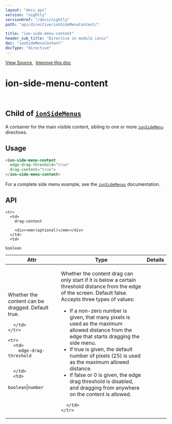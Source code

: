 ```yaml
---
layout: "docs_api"
version: "nightly"
versionHref: "/docs/nightly"
path: "api/directive/ionSideMenuContent/"

title: "ion-side-menu-content"
header_sub_title: "Directive in module ionic"
doc: "ionSideMenuContent"
docType: "directive"
---
```


<div class="improve-docs">
  <a href='http://github.com/driftyco/ionic/tree/master/js/angular/directive/sideMenuContent.js#L1'>
    View Source
  </a>
  &nbsp;
  <a href='http://github.com/driftyco/ionic/edit/master/js/angular/directive/sideMenuContent.js#L1'>
    Improve this doc
  </a>
</div>




<h1 class="api-title">

  ion-side-menu-content


<br />
<small>
  Child of <a href="/docs/nightly/api/directive/ionSideMenus/"><code>ionSideMenus</code></a>
</small>


</h1>





A container for the main visible content, sibling to one or more
<a href="/docs/nightly/api/directive/ionSideMenu/"><code>ionSideMenu</code></a> directives.








  
<h2 id="usage">Usage</h2>
  
```html
<ion-side-menu-content
  edge-drag-threshold="true"
  drag-content="true">
</ion-side-menu-content>
```
For a complete side menu example, see the
<a href="/docs/nightly/api/directive/ionSideMenus/"><code>ionSideMenus</code></a> documentation.
  
  
<h2 id="api" style="clear:both;">API</h2>

<table class="table" style="margin:0;">
  <thead>
    <tr>
      <th>Attr</th>
      <th>Type</th>
      <th>Details</th>
    </tr>
  </thead>
  <tbody>
    
    <tr>
      <td>
        drag-content
        
        <div><em>(optional)</em></div>
      </td>
      <td>
        
  <code>boolean</code>
      </td>
      <td>
        <p>Whether the content can be dragged. Default true.</p>

        
      </td>
    </tr>
    
    <tr>
      <td>
        edge-drag-threshold
        
        
      </td>
      <td>
        
  <code>boolean</code>|<code>number</code>
      </td>
      <td>
        <p>Whether the content drag can only start if it is below a certain threshold distance from the edge of the screen.  Default false. Accepts three types of values:</p>
<ul>
<li>If a non-zero number is given, that many pixels is used as the maximum allowed distance from the edge that starts dragging the side menu.</li>
<li>If true is given, the default number of pixels (25) is used as the maximum allowed distance.</li>
<li>If false or 0 is given, the edge drag threshold is disabled, and dragging from anywhere on the content is allowed.</li>
</ul>

        
      </td>
    </tr>
    
  </tbody>
</table>

  

  





